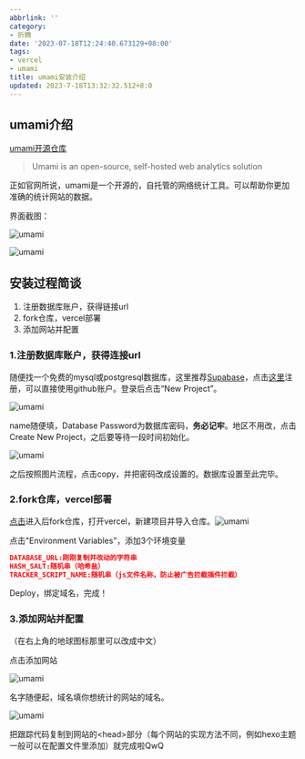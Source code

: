 ```yaml
---
abbrlink: ''
category:
- 折腾
date: '2023-07-18T12:24:40.673129+08:00'
tags:
- vercel
- umami
title: umami安装介绍
updated: 2023-7-18T13:32:32.512+8:0
---
```

## umami介绍

[umami开源仓库](https://github.com/umami-software/umami)

> Umami is an open-source, self-hosted web analytics solution

正如官网所说，umami是一个开源的，自托管的网络统计工具。可以帮助你更加准确的统计网站的数据。

界面截图：

![umami](https://cdn.histcat.top/rawimg/umami.1.261l6ql8a7eo.png)

![umami](https://cdn.histcat.top/rawimg/umami.2.75qyvtpce800.png)

## 安装过程简谈

1. 注册数据库账户，获得链接url
2. fork仓库，vercel部署
3. 添加网站并配置

### 1.注册数据库账户，获得连接url

随便找一个免费的mysql或postgresql数据库，这里推荐[Supabase](https://supabase.com/)，点击[这里](https://supabase.com/dashboard/sign-up)注册，可以直接使用github账户。登录后点击“New Project”。

![umami](https://cdn.histcat.top/rawimg/umami.3.3yq9fupg6e60.webp)

name随便填，Database Password为数据库密码，**务必记牢**。地区不用改，点击Create New Project，之后要等待一段时间初始化。

![umami](https://cdn.histcat.top/rawimg/umami.4.62dvi2g2kfs0.webp)

之后按照图片流程，点击copy，并把密码改成设置的。数据库设置至此完毕。

### 2.fork仓库，vercel部署

[点击](https://github.com/umami-software/umami)进入后fork仓库，打开vercel，新建项目并导入仓库。![umami](https://cdn.histcat.top/rawimg/umami.5.2id62uvtxnq0.webp)

点击"Environment Variables"，添加3个环境变量

```json
DATABASE_URL:刚刚复制并改动的字符串
HASH_SALT:随机串（哈希盐）
TRACKER_SCRIPT_NAME:随机串（js文件名称，防止被广告拦截插件拦截）
```

Deploy，绑定域名，完成！

### 3.添加网站并配置

（在右上角的地球图标那里可以改成中文）

点击添加网站

![umami](https://cdn.histcat.top/rawimg/umami.6.4ro0erq2rde0.webp)

名字随便起，域名填你想统计的网站的域名。

![umami](https://cdn.histcat.top/rawimg/umami.7.4zfugjhg7m40.webp)

把跟踪代码复制到网站的\<head\>部分（每个网站的实现方法不同，例如hexo主题一般可以在配置文件里添加）就完成啦QwQ
